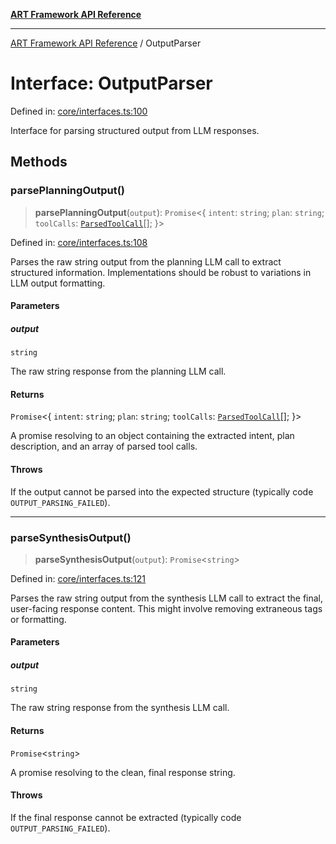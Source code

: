 [**ART Framework API Reference**](../README.md)

***

[ART Framework API Reference](../README.md) / OutputParser

# Interface: OutputParser

Defined in: [core/interfaces.ts:100](https://github.com/hashangit/ART/blob/f2c01fe8faa76ca4df3209539d95509aac02e476/src/core/interfaces.ts#L100)

Interface for parsing structured output from LLM responses.

## Methods

### parsePlanningOutput()

> **parsePlanningOutput**(`output`): `Promise`\<\{ `intent`: `string`; `plan`: `string`; `toolCalls`: [`ParsedToolCall`](ParsedToolCall.md)[]; \}\>

Defined in: [core/interfaces.ts:108](https://github.com/hashangit/ART/blob/f2c01fe8faa76ca4df3209539d95509aac02e476/src/core/interfaces.ts#L108)

Parses the raw string output from the planning LLM call to extract structured information.
Implementations should be robust to variations in LLM output formatting.

#### Parameters

##### output

`string`

The raw string response from the planning LLM call.

#### Returns

`Promise`\<\{ `intent`: `string`; `plan`: `string`; `toolCalls`: [`ParsedToolCall`](ParsedToolCall.md)[]; \}\>

A promise resolving to an object containing the extracted intent, plan description, and an array of parsed tool calls.

#### Throws

If the output cannot be parsed into the expected structure (typically code `OUTPUT_PARSING_FAILED`).

***

### parseSynthesisOutput()

> **parseSynthesisOutput**(`output`): `Promise`\<`string`\>

Defined in: [core/interfaces.ts:121](https://github.com/hashangit/ART/blob/f2c01fe8faa76ca4df3209539d95509aac02e476/src/core/interfaces.ts#L121)

Parses the raw string output from the synthesis LLM call to extract the final, user-facing response content.
This might involve removing extraneous tags or formatting.

#### Parameters

##### output

`string`

The raw string response from the synthesis LLM call.

#### Returns

`Promise`\<`string`\>

A promise resolving to the clean, final response string.

#### Throws

If the final response cannot be extracted (typically code `OUTPUT_PARSING_FAILED`).
